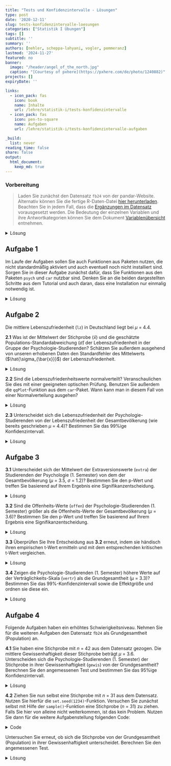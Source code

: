 ```yaml
---
title: "Tests und Konfidenzintervalle - Lösungen" 
type: post
date: '2020-12-11' 
slug: tests-konfidenzintervalle-loesungen
categories: ["Statistik I Übungen"] 
tags: [] 
subtitle: ''
summary: '' 
authors: [nehler, scheppa-lahyani, vogler, pommeranz] 
lastmod: '2024-11-27'
featured: no
banner:
  image: "/header/angel_of_the_north.jpg"
  caption: "[Courtesy of pxhere](https://pxhere.com/de/photo/1240882)"
projects: []
expiryDate: ''

links:
  - icon_pack: fas
    icon: book
    name: Inhalte
    url: /lehre/statistik-i/tests-konfidenzintervalle
  - icon_pack: fas
    icon: pen-to-square
    name: Aufgaben
    url: /lehre/statistik-i/tests-konfidenzintervalle-aufgaben

_build:
  list: never
reading_time: false
share: false
output:
  html_document:
    keep_md: true
---
```




### Vorbereitung

> Laden Sie zunächst den Datensatz `fb24` von der pandar-Website. Alternativ können Sie die fertige R-Daten-Datei [<i class="fas fa-download"></i> hier herunterladen](/daten/fb24.rda). Beachten Sie in jedem Fall, dass die [Ergänzungen im Datensatz](/lehre/statistik-i/tests-konfidenzintervalle/#prep) vorausgesetzt werden. Die Bedeutung der einzelnen Variablen und ihre Antwortkategorien können Sie dem Dokument [Variablenübersicht](/lehre/statistik-i/variablen.pdf) entnehmen.

<details><summary>Lösung</summary>


```r
#### Was bisher geschah: ----

# Daten laden
load(url('https://pandar.netlify.app/daten/fb24.rda'))

# Nominalskalierte Variablen in Faktoren verwandeln
fb24$hand_factor <- factor(fb24$hand,
                             levels = 1:2,
                             labels = c("links", "rechts"))
fb24$fach <- factor(fb24$fach,
                    levels = 1:5,
                    labels = c('Allgemeine', 'Biologische', 'Entwicklung', 'Klinische', 'Diag./Meth.'))
fb24$ziel <- factor(fb24$ziel,
                        levels = 1:4,
                        labels = c("Wirtschaft", "Therapie", "Forschung", "Andere"))
fb24$wohnen <- factor(fb24$wohnen, 
                      levels = 1:4, 
                      labels = c("WG", "bei Eltern", "alleine", "sonstiges"))

# Rekodierung invertierter Items
fb24$mdbf4_r <- -1 * (fb24$mdbf4 - 4 - 1)
fb24$mdbf11_r <- -1 * (fb24$mdbf11 - 4 - 1)
fb24$mdbf3_r <-  -1 * (fb24$mdbf3 - 4 - 1)
fb24$mdbf9_r <-  -1 * (fb24$mdbf9 - 4 - 1)

# Berechnung von Skalenwerten
fb24$gs_pre  <- fb24[, c('mdbf1', 'mdbf4_r', 
                        'mdbf8', 'mdbf11_r')] |> rowMeans()
fb24$ru_pre <-  fb24[, c("mdbf3_r", "mdbf6", 
                         "mdbf9_r", "mdbf12")] |> rowMeans()

# z-Standardisierung
fb24$ru_pre_zstd <- scale(fb24$ru_pre, center = TRUE, scale = TRUE)
```

Prüfen Sie zur Sicherheit, ob alles funktioniert hat:


```r
dim(fb24)
```

```
## [1] 192  50
```

Der Datensatz besteht aus 192 Zeilen (Beobachtungen) und mindestens (unter Einbeziehung der Ergänzungen) 50 Spalten (Variablen). Falls Sie bereits weitere eigene Variablen erstellt haben, kann die Spaltenzahl natürlich abweichen.

</details>


## Aufgabe 1

Im Laufe der Aufgaben sollen Sie auch Funktionen aus Paketen nutzen, die nicht standardmäßig aktiviert und auch eventuell noch nicht installiert sind. Sorgen Sie in dieser Aufgabe zunächst dafür, dass Sie Funktionen aus den Paketen `psych` und `car` nutzbar sind. Denken Sie an die beiden dargestellten Schritte aus dem Tutorial und auch daran, dass eine Installation nur einmalig notwendig ist. 

<details><summary>Lösung</summary>

Installieren aller wichtigen Packages. Beachten Sie, dass das `psych` Paket eventuell schon im Tutorial installiert wurde, weshalb Sie dies nicht nochmal machen müssen.


```r
install.packages("psych")
install.packages("car")
```

Damit die Funktionen ansprechbar sind, müssen die Pakete auch noch mittels `library` aktiviert werden.


```r
library(psych)
library(car)
```

</details>


## Aufgabe 2

Die mittlere Lebenszufriedenheit (`lz`) in Deutschland liegt bei $\mu$ = 4.4.

**2.1** Was ist der Mittelwert der Stichprobe ($\bar{x}$) und die geschätzte Populations-Standardabweichung ($\hat\sigma$) der Lebenszufriedenheit in der Gruppe der Psychologie-Studierenden? Schätzen Sie außerdem ausgehend von unseren erhobenen Daten den Standardfehler des Mittelwerts ($\hat{\sigma_{\bar{x}}}$) der Lebenszufriedenheit.

<details><summary>Lösung</summary>

**Variante 1**:


```r
mean_lz <- mean(fb24$lz, na.rm = TRUE) #Mittlere Lebenszufriedenheit
mean_lz
```

```
## [1] 4.919895
```

```r
sd_lz <- sd(fb24$lz, na.rm = TRUE) #Standardabweichung (Populationsschätzer)
sd_lz
```

```
## [1] 1.149701
```

```r
n_lz <- length(na.omit(fb24$lz)) #Stichprobengröße

se_lz <- sd_lz / sqrt(n_lz) #Standardfehler
se_lz
```

```
## [1] 0.08318945
```

* Der Mittelwert der Lebenszufriedenheit in der Stichprobe liegt bei 4.92.
* Die Standardabweichung der Lebenszufriedenheit beträgt 1.15.
* Der Standardfehler des Mittelwerts der Lebenszufriedenheit wird als 0.083 geschätzt.

**Variante 2**:


```r
describe(fb24$lz) #Funktion aus Paket "psych"
```

```
##    vars   n mean   sd median trimmed  mad min max
## X1    1 191 4.92 1.15      5    4.98 1.19   2   7
##    range  skew kurtosis   se
## X1     5 -0.43    -0.41 0.08
```

</details>



**2.2** Sind die Lebenszufriedenheitswerte normalverteilt? Veranschaulichen Sie dies mit einer geeigneten optischen Prüfung. Benutzen Sie außerdem die `qqPlot`-Funktion aus dem `car`-Paket. Wann kann man in diesem Fall von einer Normalverteilung ausgehen?

<details><summary>Lösung</summary>


```r
#Histogramm zur Veranschaulichung der Normalverteilung
hist(fb24$lz, xlim = c(1,7), main = "Histogramm", xlab = "Score", ylab = "Dichte", freq = FALSE)
curve(dnorm(x, mean = mean(fb24$lz, na.rm = TRUE), sd = sd(fb24$lz, na.rm = TRUE)), add = TRUE)
```

![](/lehre/statistik-i/tests-konfidenzintervalle-loesungen_files/figure-html/unnamed-chunk-7-1.png)<!-- -->

```r
#geeigneter Plot: QQ-Plot. Alle Punkte sollten auf einer Linie liegen.
qqnorm(fb24$lz)
qqline(fb24$lz)
```

![](/lehre/statistik-i/tests-konfidenzintervalle-loesungen_files/figure-html/unnamed-chunk-7-2.png)<!-- -->

```r
#Die qqPlot-Funktion zeichnet ein Konfidenzintervall in den QQ-Plot. Dies macht es für Betrachter:innen einfacher zu entscheiden, ob alle Punkte in etwa auf einer Linie liegen. Die Punkte sollten nicht außerhalb der blauen Linien liegen.
qqPlot(fb24$lz)
```

![](/lehre/statistik-i/tests-konfidenzintervalle-loesungen_files/figure-html/unnamed-chunk-7-3.png)<!-- -->

```
## [1]  18 181
```
Das Histogramm, sowie beide Darstellungsweisen des QQ-Plot weisen darauf hin, dass die Daten **nicht** normalverteilt sind.

</details>



**2.3** Unterscheidet sich die Lebenszufriedenheit der Psychologie-Studierenden von der Lebenszufriedenheit der Gesamtbevölkerung (wie bereits geschrieben $\mu$ = 4.4)? Bestimmen Sie das 99%ige Konfidenzintervall.

<details><summary>Lösung</summary>

Da die Varianz der Grundgesamtheit nicht bekannt ist, wird ein t-Test herangezogen.
Obwohl keine Normalverteilung vorliegt, können wir aufgrund des *zentralen Grenzwertsatzes* trotzdem einen t-Test rechnen.

**Hypothesengenerierung:**

$\alpha$ = .01 

$H_0$: Die durchschnittliche Lebenzufriedenheit der Psychologie-Studierenden $\mu_1$ unterscheidet sich nicht von der Lebenszufriedenheit der Gesamtbevölkerung $\mu_0$.

$H_0$: $\mu_0$ $=$ $\mu_1$

$H_1$: Die durchschnittliche Lebenzufriedenheit der Psychologie-Studierenden $\mu_1$ unterscheidet sich von der Lebenszufriedenheit der Gesamtbevölkerung $\mu_0$.

$H_1$: $\mu_0$ $\neq$ $\mu_1$


```r
t.test(fb24$lz, mu=4.4)
```

```
## 
## 	One Sample t-test
## 
## data:  fb24$lz
## t = 6.2495, df = 190, p-value = 2.647e-09
## alternative hypothesis: true mean is not equal to 4.4
## 95 percent confidence interval:
##  4.755802 5.083989
## sample estimates:
## mean of x 
##  4.919895
```

```r
t.test(fb24$lz, mu=4.4, conf.level = 0.99) #Default ist 95%, deshalb erhöhen wir auf 99%
```

```
## 
## 	One Sample t-test
## 
## data:  fb24$lz
## t = 6.2495, df = 190, p-value = 2.647e-09
## alternative hypothesis: true mean is not equal to 4.4
## 99 percent confidence interval:
##  4.70344 5.13635
## sample estimates:
## mean of x 
##  4.919895
```

Zuvor ist uns aufgefallen, dass die Lebenszufriedenheit nicht normalverteilt ist.
Außerdem haben wir gelernt das ab $n$ > 30 der zentrale Grenzwertsatz greift.
Es gibt aber auch noch die Möglichkeit auf einen Test mit weniger strengen Voraussetzungen zurückzugreifen. Dafür büßen wir etwas Power ($1 - \beta$) ein. Das heißt, wenn ein Effekt vorliegt ist es schwerer (unwahrscheinlicher) diesen nachzuweisen.
Der Ein-Stichproben Wilcoxon Tests der folgt wird **nicht** in der Vorlesung behandelt und ist auch **nicht** klausurrelevant.


```r
wilcox.test(fb24$lz, mu = 4.4, conf.level = 0.99) #gleiche Argumente wie beim t-Test
```

```
## 
## 	Wilcoxon signed rank test with continuity
## 	correction
## 
## data:  fb24$lz
## V = 11503, p-value = 1.074e-07
## alternative hypothesis: true location is not equal to 4.4
```

Auch dieser Test fällt signifikant aus. Daraus können wir schließen:

Mit einer Irrtumswahrscheinlichkeit von 1% kann die $H_0$ verworfen werden. Die Psychologie-Studierenden unterscheiden sich in ihrer Lebenszufriedenheit von der Gesamtbevölkerung. 

</details>

## Aufgabe 3

**3.1** Unterscheidet sich der Mittelwert der Extraversionswerte (`extra`) der Studierenden der Psychologie (1. Semester) von dem der Gesamtbevölkerung ($\mu$ = 3.5, $\sigma$ = 1.2)? Bestimmen Sie den p-Wert und treffen Sie basierend auf Ihrem Ergebnis eine Signifikanzentscheidung.

<details><summary>Lösung</summary>

**Hypothesengenerierung:**

$\alpha$ = .05 

$H_0$: Der Mittelwert der Extraversionswerte der Psychologie-Studierenden $\mu_1$ unterscheidet sich nicht von der Gesamtbevölkerung $\mu_0$.

$H_0$: $\mu_0$ $=$ $\mu_1$

$H_1$: Die Mittelwert der Extraversionswerte der Psychologie-Studierenden $\mu_1$ unterscheidet sich von der Gesamtbevölkerung $\mu_0$.

$H_1$: $\mu_0$ $\neq$ $\mu_1$


```r
## Erste Schritte

anyNA(fb24$extra) #NA's vorhanden

mean_extra_pop <- 3.5 #Mittelwert der Population

sd_extra_pop <- 1.2 #empirische Standardabweichung der Population

se_extra <- sd_extra_pop / sqrt(length(na.omit(fb24$extra))) #Standardfehler

mean_extra_smpl <- mean(fb24$extra, na.rm = TRUE) #Mittelwert der Stichprobe
```
**z-Wert bestimmen**

```r
z_extra <- (mean_extra_smpl - mean_extra_pop) / se_extra #empirischer z-Wert
```
**p-Wert bestimmen**

```r
2 * pnorm(z_extra) #p < .05, signifikant
```
**optionale z-Wert-Prüfung**

```r
z_krit <- qnorm(1 - 0.05/2) #kritischer z-Wert, zweiseitig

abs(z_extra) > z_krit #signifikant, kann als zusätzliche Überprüfung genutzt werden
```

</details>

**3.2** Sind die Offenheits-Werte (`offen`) der Psychologie-Studierenden (1. Semester) größer als die Offenheits-Werte der Gesamtbevölkerung ($\mu$ = 3.6)? Bestimmen Sie den p-Wert und treffen Sie basierend auf Ihrem Ergebnis eine Signifikanzentscheidung.

<details><summary>Lösung</summary>

**Hypothesengenerierung:**

$\alpha$ = .05 

$H_0$: Die durchschnittlichen Offenheits-Werte der Psychologie-Studierenden $\mu_1$ sind geringer oder gleich groß wie die Werte der Gesamtbevölkerung $\mu_0$.

$H_0$: $\mu_0$ $\geq$ $\mu_1$

$H_1$: Die durchschnittlichen Offenheits-Werte der Psychologie-Studierenden $\mu_1$ sind größer als die Werte der Gesamtbevölkerung $\mu_0$.

$H_1$: $\mu_0$ $<$ $\mu_1$


```r
t.test(fb24$offen, mu = 3.6, alternative = "greater")
```

```
## 
## 	One Sample t-test
## 
## data:  fb24$offen
## t = 2.9557, df = 190, p-value = 0.001757
## alternative hypothesis: true mean is greater than 3.6
## 95 percent confidence interval:
##  3.692078      Inf
## sample estimates:
## mean of x 
##  3.808901
```



Der p-Wert beträgt 0.0018 < .05, somit kann mit einer Irrtumswahrscheinlichkeit von 5% die $H_0$ verworfen werden. Die Psychologie-Studierenden haben höhere Offenheits-Werte im Vergleich zur Gesamtbevölkerung.


</details>

**3.3** Überprüfen Sie Ihre Entscheidung aus **3.2** erneut, indem sie händisch ihren empirischen t-Wert ermitteln und mit dem entsprechenden kritischen t-Wert vergleichen.

<details><summary>Lösung</summary>


```r
t_emp <- (mean(fb24$offen, na.rm = TRUE)-3.6) / (sd(fb24$offen, na.rm = TRUE)/sqrt(length(na.omit(fb24$offen)))) # (Mittelwert Stichprobe - Mittelwert Population) / Standardfehler des Mittelwerts
t_krit <- qt(0.05, df = (length(na.omit(fb24$offen))-1), lower.tail = FALSE) # Bei "Default" des vorigen Tests gehen wir von 5% beim Alphafehler aus - Alternativhypothese Größer, daher lower.tail = F
t_emp > t_krit #Vergleich
```

```
## [1] TRUE
```

Da der empirische Wert größer als der kritische Wert ist, können wir erneut bestätigen, dass die H0 verworfen und die H1 angenommen werden kann!

</details>

**3.4** Zeigen die Psychologie-Studierenden (1. Semester) höhere Werte auf der Verträglichkeits-Skala (`vertr`) als die Grundgesamtheit ($\mu$ = 3.3)? Bestimmen Sie das 99%-Konfidenzintervall sowie die Effektgröße und ordnen sie diese ein.



<details><summary>Lösung</summary>

**Hypothesengenerierung:**

$\alpha$ = .01 

$H_0$: Die durchschnittlichen Verträglichkeits-Werte der Psychologie-Studierenden $\mu_1$ sind geringer oder gleich groß wie die Werte der Gesamtbevölkerung $\mu_0$.

$H_0$: $\mu_0$ $\geq$ $\mu_1$

$H_1$: Die durchschnittlichen Verträglichkeits-Werte der Psychologie-Studierenden $\mu_1$ sind größer als die Werte der Gesamtbevölkerung $\mu_0$.

$H_1$: $\mu_0$ $<$ $\mu_1$


```r
anyNA(fb24$vertr) # NAs vorhanden !

mean_vertr <- mean(fb24$vertr, na.rm = TRUE) #Mittlere Verträglichkeit der Stichprobe

sd_vertr <- sd(fb24$vertr, na.rm = TRUE) #Stichproben SD (Populationsschätzer)

mean_pop_vertr <- 3.3 #Mittlere Verträglichkeit der Grundgesamtheit
```
**Konfidenzintervall**

```r
t_quantil_einseitig_vertr <- qt(0.01, df = length(na.omit(fb24$vertr))-1, lower.tail = FALSE)

t_lower_vertr <- mean_vertr - t_quantil_einseitig_vertr * (sd_vertr / sqrt(length(na.omit(fb24$vertr)))) # Formel für N muss angepasst werden an NAs -> Wir nehmen die Länge des Vektors der Variable ohne NA statt nrow! Siehe Deskriptivstatistik für Intervallskalen
```
**Effektgröße**

```r
d3 <- abs((mean_vertr - mean_pop_vertr) / sd_vertr) #abs(), da Betrag
d3
```

```
## [1] 0.2245748
```

Da der Mittelwert der Population von 3.3 kleiner ist als das untere Konfidenzintervall mit 3.345 kann die $H_0$ verworfen werden.
Die Effektgröße ist mit 0.22 nach Cohen (1988) als klein einzuordnen.


</details>





## Aufgabe 4

Folgende Aufgaben haben ein erhöhtes Schwierigkeitsniveau.
Nehmen Sie für die weiteren Aufgaben den Datensatz `fb24` als Grundgesamtheit (Population) an.

**4.1** Sie haben eine Stichprobe mit $n$ = 42 aus dem Datensatz gezogen. Die mittlere Gewissenhaftigkeit dieser Stichprobe beträgt $\mu$ = 3.6. Unterscheiden sich die Psychologie-Studierenden (1. Semester) der Stichprobe in ihrer Gewissenhaftigkeit (`gewis`) von der Grundgesamtheit?
Berechnen Sie den angemessenen Test und bestimmen Sie das 95%ige Konfidenzintervall.

<details><summary>Lösung</summary>

**Hypothesengenerierung:**

$\alpha$ = .05 

$H_0$: Die durchschnittliche Gewissenhaftigkeit der Psychologie-Studierenden aus der Stichprobe $\mu_1$ unterscheidet sich nicht von der Gewissenhaftigkeit der Gesamtbevölkerung (Datensatz) $\mu_0$.

$H_0$: $\mu_0$ $=$ $\mu_1$

$H_1$: Die durchschnittliche Gewissenhaftigkeit der Psychologie-Studierenden aus der Stichprobe $\mu_1$ unterscheidet sich von der Gewissenhaftigkeit der Gesamtbevölkerung (Datensatz) $\mu_0$.

$H_1$: $\mu_0$ $\neq$ $\mu_1$

**z-Test:**

Wir arbeiten für diesen Aufgabenblock unter der Annahme, dass uns die Daten der gesamten Population, in unserem Fall aller Psychologie 1. Semester, in Form des Datensatzes `fb24` vorliegen. Daher ist der angemessene Test ist in diesem Fall der z-Test.

Zuvor überprüfen wir noch ob es fehlende Werte auf der Variable `gewis` gibt. Sollte dies nicht der Fall sein können wir uns das Argument `na.rm = TRUE` sowie die Funktion `na.omit()` später an mehreren Stellen in der Rechnung sparen.


```r
anyNA(fb24$gewis) #NA's vorhanden
```

```
## [1] TRUE
```

Nun zur eigentlichen Rechnung:


```r
mean_gewis_pop <- mean(fb24$gewis, na.rm = TRUE) #Mittelwert der Population

mean_gewis_smpl1 <- 3.6 #Mittelwert der Stichprobe
```

Weiterhin brauchen wir den Standardfehler. Dieser erechnet sich bei einem z-Test über die Standardabweichung der Population.


```r
sd_gewis_pop <- sd(fb24$gewis, na.rm = TRUE) * sqrt((length(na.omit(fb24$gewis)) - 1) / length(na.omit(fb24$gewis))) #empirische Standardabweichung der Population

se_gewis <- sd_gewis_pop / sqrt(42) #Standardfehler
```

Da die `sd()`-Funktion von Natur aus die geschätzte Standardabweichung berechnet, wir aber die empirische Standardabweichung benötigen müssen wir diese noch mit $\sqrt\frac{n-1}{n}$ verrechnen.

Weiter geht es mit:


```r
z_gewis1 <- (mean_gewis_smpl1 - mean_gewis_pop) / se_gewis #empirischer z-Wert

z_krit <- qnorm(1 - 0.05/2) #kritischer z-Wert, zweiseitig
```

Der Abgleich des empirischen z-Werts mit dem kritischen Wert ergibt:


```r
abs(z_gewis1) > z_krit #nicht signifikant
```

```
## [1] FALSE
```

Zusätzlich lässt sich auch noch der p-Wert über folgende Formel berechnen:


```r
2 * pnorm(z_gewis1, lower.tail = FALSE) #p > .05, nicht signifikant
```

```
## [1] 0.4214418
```

**Konfidenzintervall:**


```r
upper_conf_gewis <- mean_gewis_smpl1 + z_krit * se_gewis
lower_conf_gewis <- mean_gewis_smpl1 - z_krit * se_gewis

conf_int <- c(lower_conf_gewis, upper_conf_gewis)
conf_int
```

```
## [1] 3.330671 3.869329
```

Mit einer Irrtumswahrscheinlichkeit von 5% kann die $H_0$ nicht verworfen werden. Die Psychologie-Studierenden der Stichprobe unterscheiden sich nicht in ihrer Gewissenhaftigkeit von der Grundgesamtheit (Datensatz). 
Das 95%-ige Konfidenzintervall liegt zwischen 3.33 und 3.87.


</details>


**4.2** Ziehen Sie nun selbst eine Stichprobe mit $n$ = 31 aus dem Datensatz. Nutzen Sie hierfür die `set.seed(1234)`-Funktion. Versuchen Sie zunächst selbst mit Hilfe der `sample()`-Funktion eine Stichprobe ($n$ = 31) zu ziehen. Falls Sie hier von alleine nicht weiterkommen, ist das kein Problem. Nutzen Sie dann für die weitere Aufgabenstellung folgenden Code:

<details><summary>Code</summary>


```r
set.seed(1234) #erlaubt Reproduzierbarkeit
fb24_sample <- fb24[sample(nrow(fb24), size = 31), ] #zieht eine Stichprobe mit n = 31
```

</details>

Untersuchen Sie erneut, ob sich die Stichprobe von der Grundgesamtheit (Population) in ihrer Gewissenhaftigkeit unterscheidet. Berechnen Sie den angemessenen Test.

<details><summary>Lösung</summary>

**Hypothesengenerierung:**

$\alpha$ = .05 

$H_0$: Die durchschnittliche Gewissenhaftigkeit der Psychologie-Studierenden aus der Stichprobe $\mu_1$ unterscheidet sich nicht von der Gewissenhaftigkeit der Gesamtbevölkerung (Datensatz) $\mu_0$.

$H_0$: $\mu_0$ $=$ $\mu_1$

$H_1$: Die durchschnittliche Gewissenhaftigkeit der Psychologie-Studierenden aus der Stichprobe $\mu_1$ unterscheidet sich von der Gewissenhaftigkeit der Gesamtbevölkerung (Datensatz) $\mu_0$.

$H_1$: $\mu_0$ $\neq$ $\mu_1$

**Stichprobenziehung:**


```r
fb24 <- fb24[!is.na(fb24$gewis),] #NA's entfernen

set.seed(1234) #erlaubt Reproduzierbarkeit
fb24_sample <- fb24[sample(nrow(fb24), size = 31), ] #zieht eine Stichprobe mit n = 31
```

Mit der `set.seed()`-Funktion haben wir uns bereits im vorherigen Kapitel zu [Verteilungen](/lehre/statistik-i/verteilungen/) beschäftigt. Sie erlaubt uns die Ergebnisse eines Zufallsvorgangs konstant zu halten.
Die `sample()`-Funktion nimmt als erstes Argument **keinen** Datensatz entgegen sondern ausschließlich einen Vektor. Daher nutzen wir die Funktion um uns wahllos 31 Zahlen zwischen 1 und `nrow(fb24)` auszugeben. Der äußere Teil gibt uns dann die Zeilen (Personen) die mit den besagten 31 Zahlen übereinstimmen wieder. 

**z-Test:**

Nachdem wir unsere Stichprobe gezogen haben ist die Berechnung analog zu Aufgabe 4.1. Für eine detailierte Beschreibung der Rechenschritte verweisen wir Sie auf die Lösung der vorherigen Aufgabe.


```r
anyNA(fb24$gewis) #NA's vorhanden
```

```
## [1] FALSE
```

```r
mean_gewis_pop <- mean(fb24$gewis) #Mittelwert der Population

sd_gewis_pop <- sd(fb24$gewis) * sqrt((length(na.omit(fb24$gewis)) - 1) / length(na.omit(fb24$gewis))) #empirische Standardabweichung der Population

se_gewis <- sd_gewis_pop / sqrt(length(na.omit(fb24_sample))) #Standardfehler

mean_gewis_smpl2 <- mean(fb24_sample$gewis, na.rm = TRUE) #Mittelwert der Stichprobe

z_gewis2 <- (mean_gewis_smpl2 - mean_gewis_pop) / se_gewis #empirischer z-Wert

z_krit <- qnorm(1 - 0.05/2) #kritischer z-Wert, zweiseitig

abs(z_gewis2) > z_krit #nicht signifikant
```

```
## [1] FALSE
```

```r
2 * pnorm(z_gewis2) #p > .05, nicht signifikant
```

```
## [1] 1.894753
```

Mit einer Irrtumswahrscheinlichkeit von 5% kann die $H_0$ **nicht** verworfen werden. Die Psychologie-Studierenden der Stichprobe unterscheiden sich in ihrer Gewissenhaftigkeit nicht von der Grundgesamtheit (Datensatz). 

</details>
